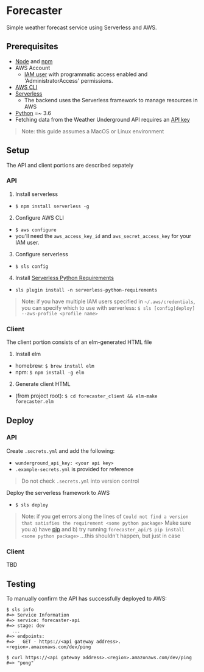 # Forecaster

Simple weather forecast service using Serverless and AWS.

## Prerequisites

- [Node](https://nodejs.org/en/) and [npm](https://www.npmjs.com/get-npm)
- AWS Account
  - [IAM user](https://docs.aws.amazon.com/IAM/latest/UserGuide/id_users_create.html) with programmatic access enabled and 'AdministratorAccess' permissions.
- [AWS CLI](https://docs.aws.amazon.com/cli/latest/userguide/installing.html)
- [Serverless](https://serverless.com/)
  - The backend uses the Serverless framework to manage resources in AWS
- [Python](https://www.python.org/downloads/release/python-365/) =~ 3.6
- Fetching data from the Weather Underground API requires an [API key](https://www.wunderground.com/weather/api/d/pricing.html)

> Note: this guide assumes a MacOS or Linux environment

## Setup

The API and client portions are described sepately

### API

1. Install serverless
  - `$ npm install serverless -g`
2. Configure AWS CLI
  - `$ aws configure`
  - you'll need the `aws_access_key_id` and `aws_secret_access_key` for your IAM user.
3. Configure serverless
  - `$ sls config`
4. Install [Serverless Python Requirements](https://www.npmjs.com/package/serverless-python-requirements)
  - `sls plugin install -n serverless-python-requirements`

> Note: if you have multiple IAM users specified in `~/.aws/credentials`, you can specify which to use with serverless:
> `$ sls [config|deploy] --aws-profile <profile name>`

### Client

The client portion consists of an elm-generated HTML file

1. Install elm
  - homebrew: `$ brew install elm`
  - npm: `$ npm install -g elm`
2. Generate client HTML
  - (from project root): `$ cd forecaster_client && elm-make forecaster.elm`

## Deploy

### API

Create `.secrets.yml` and add the following:
- `wunderground_api_key: <your api key>`
- `.example-secrets.yml` is provided for reference

> Do not check `.secrets.yml` into version control

Deploy the serverless framework to AWS
- `$ sls deploy`

> Note: if you get errors along the lines of `Could not find a version that satisfies the requirement <some python package>`
> Make sure you a) have [pip](https://pip.pypa.io/en/stable/installing/) and b) try running `forecaster_api/$ pip install <some python package>`
> ...this shouldn't happen, but just in case

### Client

TBD

## Testing

To manually confirm the API has successfully deployed to AWS:
```
$ sls info
#=> Service Information
#=> service: forecaster-api
#=> stage: dev
  ...
#=> endpoints:
#=>   GET - https://<api gateway address>.<region>.amazonaws.com/dev/ping

$ curl https://<api gateway address>.<region>.amazonaws.com/dev/ping
#=> "pong"
```
